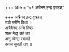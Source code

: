 +++
title = "०९ अत्रैनम् इन्द्र वृत्रहन्न्"

+++
अत्रैनम् इन्द्र वृत्रहन्न्  
उग्रो मर्मणि विध्य ।  
अत्रैवैनम् अभि तिष्ठ  
शक्र मेद्य् अहं तव ।  
अनु त्वेन्द्रा रभामहे  
स्याम सुमतौ तव ॥
